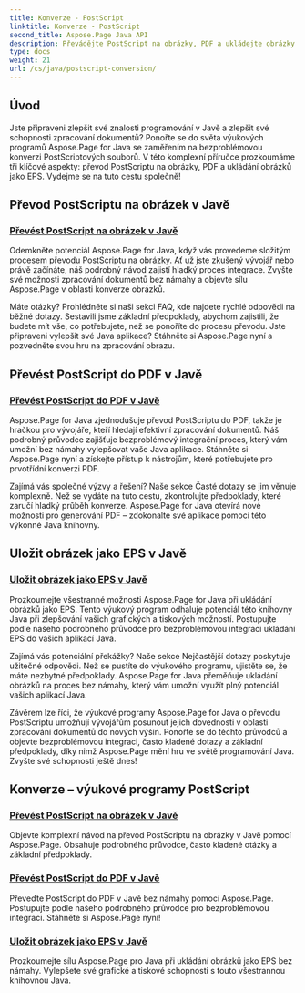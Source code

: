 ```yaml
---
title: Konverze - PostScript
linktitle: Konverze - PostScript
second_title: Aspose.Page Java API
description: Převádějte PostScript na obrázky, PDF a ukládejte obrázky jako EPS v Javě pomocí výukových programů Aspose.Page. Podrobní průvodci, často kladené otázky a předpoklady pro bezproblémovou integraci.
type: docs
weight: 21
url: /cs/java/postscript-conversion/
---
```

## Úvod

Jste připraveni zlepšit své znalosti programování v Javě a zlepšit své schopnosti zpracování dokumentů? Ponořte se do světa výukových programů Aspose.Page for Java se zaměřením na bezproblémovou konverzi PostScriptových souborů. V této komplexní příručce prozkoumáme tři klíčové aspekty: převod PostScriptu na obrázky, PDF a ukládání obrázků jako EPS. Vydejme se na tuto cestu společně!

## Převod PostScriptu na obrázek v Javě

### [Převést PostScript na obrázek v Javě](./to-image/)

Odemkněte potenciál Aspose.Page for Java, když vás provedeme složitým procesem převodu PostScriptu na obrázky. Ať už jste zkušený vývojář nebo právě začínáte, náš podrobný návod zajistí hladký proces integrace. Zvyšte své možnosti zpracování dokumentů bez námahy a objevte sílu Aspose.Page v oblasti konverze obrázků.

Máte otázky? Prohlédněte si naši sekci FAQ, kde najdete rychlé odpovědi na běžné dotazy. Sestavili jsme základní předpoklady, abychom zajistili, že budete mít vše, co potřebujete, než se ponoříte do procesu převodu. Jste připraveni vylepšit své Java aplikace? Stáhněte si Aspose.Page nyní a pozvedněte svou hru na zpracování obrazu.

## Převést PostScript do PDF v Javě

### [Převést PostScript do PDF v Javě](./to-pdf/)

Aspose.Page for Java zjednodušuje převod PostScriptu do PDF, takže je hračkou pro vývojáře, kteří hledají efektivní zpracování dokumentů. Náš podrobný průvodce zajišťuje bezproblémový integrační proces, který vám umožní bez námahy vylepšovat vaše Java aplikace. Stáhněte si Aspose.Page nyní a získejte přístup k nástrojům, které potřebujete pro prvotřídní konverzi PDF.

Zajímá vás společné výzvy a řešení? Naše sekce Časté dotazy se jim věnuje komplexně. Než se vydáte na tuto cestu, zkontrolujte předpoklady, které zaručí hladký průběh konverze. Aspose.Page for Java otevírá nové možnosti pro generování PDF – zdokonalte své aplikace pomocí této výkonné Java knihovny.

## Uložit obrázek jako EPS v Javě

### [Uložit obrázek jako EPS v Javě](./save-image-as-eps/)

Prozkoumejte všestranné možnosti Aspose.Page for Java při ukládání obrázků jako EPS. Tento výukový program odhaluje potenciál této knihovny Java při zlepšování vašich grafických a tiskových možností. Postupujte podle našeho podrobného průvodce pro bezproblémovou integraci ukládání EPS do vašich aplikací Java.

Zajímá vás potenciální překážky? Naše sekce Nejčastější dotazy poskytuje užitečné odpovědi. Než se pustíte do výukového programu, ujistěte se, že máte nezbytné předpoklady. Aspose.Page for Java přeměňuje ukládání obrázků na proces bez námahy, který vám umožní využít plný potenciál vašich aplikací Java.

Závěrem lze říci, že výukové programy Aspose.Page for Java o převodu PostScriptu umožňují vývojářům posunout jejich dovednosti v oblasti zpracování dokumentů do nových výšin. Ponořte se do těchto průvodců a objevte bezproblémovou integraci, často kladené dotazy a základní předpoklady, díky nimž Aspose.Page mění hru ve světě programování Java. Zvyšte své schopnosti ještě dnes!
## Konverze – výukové programy PostScript
### [Převést PostScript na obrázek v Javě](./to-image/)
Objevte komplexní návod na převod PostScriptu na obrázky v Javě pomocí Aspose.Page. Obsahuje podrobného průvodce, často kladené otázky a základní předpoklady.
### [Převést PostScript do PDF v Javě](./to-pdf/)
Převeďte PostScript do PDF v Javě bez námahy pomocí Aspose.Page. Postupujte podle našeho podrobného průvodce pro bezproblémovou integraci. Stáhněte si Aspose.Page nyní!
### [Uložit obrázek jako EPS v Javě](./save-image-as-eps/)
Prozkoumejte sílu Aspose.Page pro Java při ukládání obrázků jako EPS bez námahy. Vylepšete své grafické a tiskové schopnosti s touto všestrannou knihovnou Java.